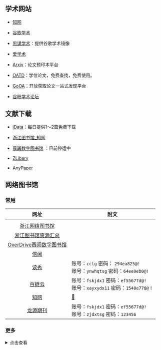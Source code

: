 ## 学术网站

- [知网](https://www.cnki.net/)

- [谷歌学术](https://scholar.google.com/)

- [思谋学术](https://ac.scmor.com/)：提供谷歌学术镜像

- [爱学术](https://www.ixueshu.com/)

- [Arxiv](https://arxiv.org/)：论文预印本平台

- [OATD](https://oatd.org/)：学位论文，免费查找，免费使用。

- [GoOA](http://gooa.las.ac.cn/)：开放获取论文一站式发现平台

- [谷粉学术论坛](http://bbs.99lb.net/)

## 文献下载

- [iData](https://www.cn-ki.net/)：每日提供1～2篇免费下载

- [浙江图书馆_知网](http://zjisa.zjlib.cn/login.jspx?returnUrl=http://zjisa.zjlib.cn/sso/auth.jsp?returnUrl=http://10.18.17.173/kns55/&appFlag=null&libCode=zjlib&elecId=E1CA8CA4AFD46557E040007F01001A9B)

- [晨曦数字图书馆](https://31sanyi.neocities.org/zwsjk.html) ：目前停运中

- [ZLibary](http://libgen.bban.top/)

- [AnyPaper](https://ifish.fun/paper/search)

<!-- ## 综合

- [超星云盘](http://pan-yz.chaoxing.com/pcuserpan/index) -->

## 网络图书馆

### 常用

|                                                               网址                                                               | 附文                                                                           |
| :------------------------------------------------------------------------------------------------------------------------------: | ------------------------------------------------------------------------------ |
|                                                                                |
|                                    [浙江网络图书馆](http://www.zjelib.cn/login/login.action)                                     |                                                                                |
|                                   [浙江图书馆资源汇总](http://zjisa.zjlib.cn/home/zy_home.jsp)                                   |                                                                                |
|                                   [OverDrive赛阅数字图书馆](https://zjlib.overdrivechina.cn/)                                    |                                                                                |
|                                        [信阅](https://ulib.interlib.cn/tcshop/1111/index)                                        |                                                                                |
|                                               [读秀](http://www.duxiu.com/)                                                | 账号：`cclg`  密码： `294ea825@!`<br />账号：`ynwhqtsg` 密码：`64ee9eb0@!` |
|                                                 [百链云](http://www.blyun.com/)                                                  | 账号：`fskjdx1` 密码：`ef55677d@!`<br />账号：`xayxydx11` 密码：`1540e778@！`  |
|                                                  [知网](https://www.cnki.net/)                                                   | [🔐](/zy/知网账号.md)                                                           |
|                                             [龙源期刊](https://zju.dps.qikan.cn/pc/)                                             | 账号：`fskjdx1` 密码：`ef55677d@!`<br />账号：`zjdxtsg` 密码：`123456`         |

### 更多

<details>
<summary>点击查看</summary>

| 序号  |                数据库名称                | 访问网址                                                                                                           | 免费访问方式                                                             |
| :---: | :--------------------------------------: | :----------------------------------------------------------------------------------------------------------------- | :----------------------------------------------------------------------- |
|   1   |          北大法意案例教学数据库          | [http://www.lawyee.org/](http://www.lawyee.org/user/AutoLoginByIP.asp)                                             | 账号密码为：`sxcjlaw`                                                    |
|   2   |            北大法宝法律数据库            | [https://www.pkulaw.com](https://www.pkulaw.com/)                                                                  | 账号：山西财经大学<br />密码：123456                                     |
|   3   |             碧虚文化管理系统             | [http://www.bixu.me/](http://www.bixu.me/)                                                                         | 账号密码：bixu2020                                                       |
|   4   |               超星电子图书               | [http://www.sslibrary.com](http://www.sslibrary.com/)                                                              | 账号：sxcj  密码：sxcjdx@0318                                            |
|   5   |            畅想之星光盘数据库            | [http://www.bj.cxstar.cn/bookcd/index/index.do](http://www.bj.cxstar.cn/bookcd/index/index.do)                     | 账号：sxcjdx 密码：111111                                                |
|   6   |                 超星期刊                 | [http://qikan.chaoxing.com/](http://qikan.chaoxing.com/)                                                           | 无须账密  全库免费开放访问                                               |
|   7   |               超星名师讲坛               | [https://ssvideo.superlib.com](https://ssvideo.superlib.com/)                                                      | 单位：山西财经大学<br />账号：sxcj 密码：sxcjdx@0318                     |
|   8   |           多媒体视频资源数据库           | [http://legend.xianzhiwang.cn/](http://legend.xianzhiwang.cn/)                                                     | 无须账密  全库免费开放访问                                               |
|   9   |                读秀知识库                | [http://www.duxiu.com](http://www.duxiu.com/)                                                                      | 账号：sxcj  密码：sxcjdx@0318<br />账号: sxstsg2　密码: sxst#09072@dx    |
|  10   |                 E线图情                  | [http://www.chinalibs.net/](http://www.chinalibs.net/)                                                             | 账号密码：exiantuqing2020                                                |
|  11   |             方略知识管理系统             | [http://sxufe.firstlight.cn/](http://sxufe.firstlight.cn/)或[http://www.firstlight.cn/](http://www.firstlight.cn/) | 账号密码：fanglve2020                                                    |
|  12   |            法源法律数字图书馆            | [http://www.sslawy.com](http://www.sslawy.com/)                                                                    | 单位编码：sxcjdx<br />账号：814371@lawy.org 密码：21675605               |
|  13   |             国研网（教育版）             | [http://www.drcnet.com.cn](http://www.drcnet.com.cn/)                                                              | 全库免费开放访问                                                         |
|  14   |            经济学教研资源系统            | [http://www.e-courses.cn/NRE/](http://www.e-courses.cn/NRE/)                                                       | 部分开放                                                                 |
|  15   |                起点考研网                | [http://www.yjsexam.com](http://www.yjsexam.com/)                                                                  | 微信关注公众号注册可访问                                                 |
|  16   |              锐思金融数据库              | [网址](http://www1.resset.cn:8080/product/UserLogin?loginName=sxcj&loginPwd=sxcj)                                  | 无须账密  全库免费开放访问                                               |
|  17   |      人大复印报刊资料数据库信息系统      | [http://www.rdfybk.com/](http://www.rdfybk.com/)                                                                   | 账号：pingan2020密码：pingan2020                                         |
|  18   |            锐思宏观经济数据库            | [网址](http://res.resset.com/MADB/login/login.action?loginName=sxcjlib&loginPwd=sxcjlib)                           | 无须账密  全库免费开放访问                                               |
|  19   |              世界艺术鉴赏库              | [http://www.artlib.cn/](http://www.artlib.cn/)                                                                     | 账号密码：we2020                                                         |
|  20   |           万方数据知识服务平台           | http://www.wanfangdata.com.cn/index.html                                                                           | 账号密码：hnkjxy001、002、003……020                                       |
|  21   |                网上报告厅                | [https://wb.bjadks.com](https://wb.bjadks.com/)                                                                    | 无须账密  全库免费开放访问                                               |
|  22   |                 微信课堂                 | [http://wkpc.youan.tv](http://wkpc.youan.tv/)                                                                      | 远程账密开放访问（用户名：sxcd  密码：sxcd）                             |
|  23   |            WIND中国金融数据库            | [http://www.wind.com.cn/download.htm](http://www.wind.com.cn/download.htm)                                         | 无须账密  全库免费开放访问                                               |
|  24   |        万方数据知识资源云服务系统        | [http://g.wanfangdata.com.cn](http://g.wanfangdata.com.cn/)                                                        | 账号密码：wfsxcjdx2020                                                   |
|  25   |         维普中文期刊服务平台7.0          | [http://qikan.cqvip.com/](http://qikan.cqvip.com/)                                                                 | 无须账密  全库免费开放访问                                               |
|  26   |               万方创新助手               | [http://stads.infosoft.cc/](http://stads.infosoft.cc/)                                                             | 无须账密  全库免费开放访问                                               |
|  27   |                  学舟网                  | [http://xzw.youan.tv](http://xzw.youan.tv/)                                                                        | 无须账密  全库免费开放访问                                               |
|  28   |           新时代党政视频资源库           | [http://114.112.103.90](http://114.112.103.90/)                                                                    | 全库免费开放访问                                                         |
|  29   |       银符考试模拟题库应用系统B12        | [http://www.yfzxmn.com](http://www.yfzxmn.com/)                                                                    | wap端用户自行注册即可免费使用                                            |
|  30   |         雅乐国际教育视频数据库库         | [http://gjjy.yalejy.com](http://gjjy.yalejy.com/)                                                                  | 无须账密  全库免费开放访问                                               |
|  31   |             云舟知识服务系统             | [http://yz.chaoxing.com/](http://yz.chaoxing.com/)                                                                 | 无须账密  全库免费开放访问                                               |
|  32   |            中国权威经济论文库            | [http://thesis.cei.cn/modules/default.aspx](http://thesis.cei.cn/modules/default.aspx)                             | 无须账密  全库免费开放访问                                               |
|  33   | 中新金桥计算机技能自助式网络视频学习系统 | [http://zxjq.softtone.cn](http://zxjq.softtone.cn/)                                                                | VPN登录注册后全网访问                                                    |
|  34   |            中经专网（教育版）            | [http://ibe.cei.gov.cn/](http://www.lawyee.org/user/AutoLoginByIP.asp)                                             | 无须账密  全库免费开放访问                                               |
|  35   |            正保会计视频数据库            | [http://library.chnedu.com/CM/payment.html](http://library.chnedu.com/CM/payment.html)                             | 1. 登录<br />2. 输入：户名：wuhan2020，密码：jiayou2020<br />3. 再次登录 |
|  36   |      中科VIPExam考试学习资源数据库       | [http://www.vipexam.cn](http://www.vipexam.cn/)                                                                    | 无须账密 全库免费开放访问                                                |
|  37   |             中国知网研学平台             | [http://x.cnki.net](http://x.cnki.net/)                                                                            | 无须账密 全库免费开放访问                                                |
|  38   |            全球智库资讯数据库            | [http://tt.sciinfo.cn](http://tt.sciinfo.cn/)                                                                      | 无须账密 全库免费开放访问                                                |

</details>
